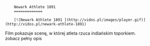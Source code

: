 
        Newark Athlete 1891 
        =============
        
        [![Newark Athlete 1891 ](http://vidos.pl/images/player.gif)](http://vidos.pl/newark-athlete-1891)
        
        
 Film pokazuje scenę, w której atleta rzuca indiańskim toporkiem. zobacz pełny opis
    